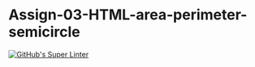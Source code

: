 # Assign-03-HTML-area-perimeter-semicircle
[![GitHub's Super Linter](https://github.com/ICS20-Programming-LilyC/Assign-03-HTML-Wins-LossesPercents/workflows/GitHub's%20Super%20Linter/badge.svg)](https://github.com/ICS20-Programming-LilyC/Assign-03-HTML-Wins-LossesPercents/actions)
